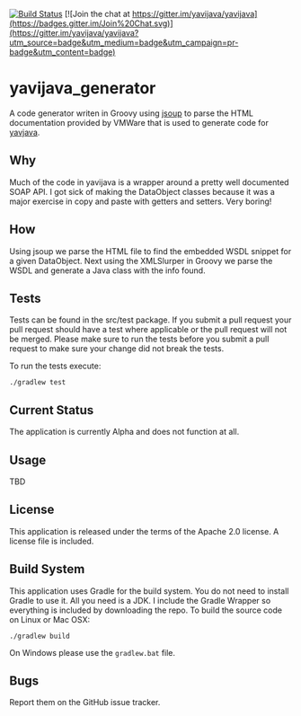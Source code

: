 [![Build Status](https://travis-ci.org/yavijava/yavijava_generator.svg?branch=master)](https://travis-ci.org/yavijava/yavijava_generator)
[![Join the chat at https://gitter.im/yavijava/yavijava](https://badges.gitter.im/Join%20Chat.svg)](https://gitter.im/yavijava/yavijava?utm_source=badge&utm_medium=badge&utm_campaign=pr-badge&utm_content=badge)

# yavijava_generator

A code generator writen in Groovy using [jsoup](http://jsoup.org/) to 
parse the HTML documentation provided by VMWare that is used to generate 
code for [yavjava](http://yavijava.com).

## Why
Much of the code in yavijava is a wrapper around a pretty well documented 
SOAP API. I got sick of making the DataObject classes because it was a major 
exercise in copy and paste with getters and setters. Very boring!

## How
Using jsoup we parse the HTML file to find the embedded WSDL snippet for 
a given DataObject. Next using the XMLSlurper in Groovy we parse the WSDL 
and generate a Java class with the info found.

## Tests
Tests can be found in the src/test package. If you submit a pull request 
your pull request should have a test where applicable or the pull request 
will not be merged. Please make sure to run the tests before you submit a 
pull request to make sure your change did not break the tests.

To run the tests execute:

    ./gradlew test

## Current Status
The application is currently Alpha and does not function at all.

## Usage
TBD

## License
This application is released under the terms of the Apache 2.0 license. 
A license file is included.

## Build System
This application uses Gradle for the build system. You do not need to 
install Gradle to use it. All you need is a JDK. I include the Gradle 
Wrapper so everything is included by downloading the repo. To build 
the source code on Linux or Mac OSX:

    ./gradlew build

On Windows please use the ```gradlew.bat``` file.

## Bugs
Report them on the GitHub issue tracker.
